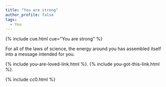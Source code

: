 ```yaml
---
title: "You are strong"
author_profile: false
tags:
  - You
---
```


{% include cue.html cue="You are strong" %}

For all of the laws of science, the energy around you has assembled itself into a message intended for you.

{% include you-are-loved-link.html %}.
{% include you-got-this-link.html %}.

{% include cc0.html %}